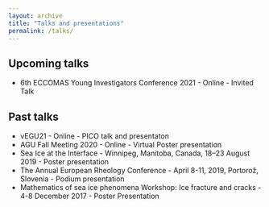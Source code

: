 ```yaml
---
layout: archive
title: "Talks and presentations"
permalink: /talks/
---
```


## Upcoming talks

- 6th ECCOMAS Young Investigators Conference 2021 - Online - Invited Talk

## Past talks

- vEGU21 - Online - PICO talk and presentaton 
- AGU Fall Meeting 2020 - Online - Virtual Poster presentation
- Sea Ice at the Interface - Winnipeg, Manitoba, Canada, 18–23 August 2019 - Poster presentation
- The Annual European Rheology Conference - April 8-11, 2019, Portorož, Slovenia - Podium presentation
- Mathematics of sea ice phenomena Workshop: Ice fracture and cracks - 4-8 December 2017 - Poster Presentation

